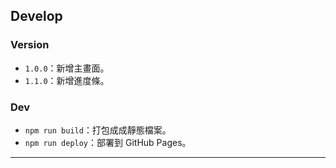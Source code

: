 ## Develop

### Version

- `1.0.0`：新增主畫面。
- `1.1.0`：新增進度條。

### Dev

- `npm run build`：打包成成靜態檔案。
- `npm run deploy`：部署到 GitHub Pages。

---

